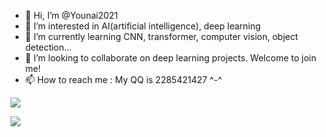 - 👋 Hi, I’m @Younai2021
- 👀 I’m interested in AI(artificial intelligence), deep learning
- 🌱 I’m currently learning CNN, transformer, computer vision, object detection...
- 💞️ I’m looking to collaborate on deep learning projects. Welcome to join me!
- 📫 How to reach me : My QQ is 2285421427 ^-^

<!---
Younai2021/Younai2021 is a ✨ special ✨ repository because its `README.md` (this file) appears on your GitHub profile.
You can click the Preview link to take a look at your changes.
--->
![](https://visitor-badge.glitch.me/badge?page_id=Younai2021.readme)  

![](http://antzuhl.cn:4000/get/@Younai2021.readme)
